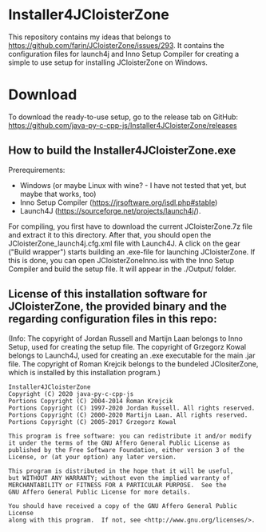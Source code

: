 # Installer4JCloisterZone

This repository contains my ideas that belongs to https://github.com/farin/JCloisterZone/issues/293.
It contains the configuration files for launch4j and Inno Setup Compiler for creating a simple to use setup for installing JCloisterZone on Windows.

# Download

To download the ready-to-use setup, go to the release tab on GitHub: https://github.com/java-py-c-cpp-js/Installer4JCloisterZone/releases

## How to build the Installer4JCloisterZone.exe

Prerequirements: 

 - Windows (or maybe Linux with wine? - I have not tested that yet, but maybe that works, too)
 - Inno Setup Compiler (https://jrsoftware.org/isdl.php#stable)
 - Launch4J (https://sourceforge.net/projects/launch4j/).

For compiling, you first have to download the current JCloisterZone.7z file and extract it to this directory.
After that, you should open the JCloisterZone_launch4j.cfg.xml file with Launch4J. A click on the gear ("Build wrapper") starts building an .exe-file for launching JCloisterZone.
If this is done, you can open JCloisterZoneInno.iss with the Inno Setup Compiler and build the setup file. 
It will appear in the ./Output/ folder.

## License of this installation software for JCloisterZone, the provided binary and the regarding configuration files in this repo:

(Info: The copyright of Jordan Russell and Martijn Laan belongs to Inno Setup, used for creating the setup file. The copyright of Grzegorz Kowal belongs to Launch4J, used for creating an .exe executable for the main .jar file. The copyright of Roman Krejcik belongs to the bundeled JClositerZone, which is installed by this installation program.)

    Installer4JCloisterZone
    Copyright (C) 2020 java-py-c-cpp-js
    Portions Copyright (C) 2004-2014 Roman Krejcik
    Portions Copyright (C) 1997-2020 Jordan Russell. All rights reserved.
    Portions Copyright (C) 2000-2020 Martijn Laan. All rights reserved.
    Portions Copyright (C) 2005-2017 Grzegorz Kowal 
    
    This program is free software: you can redistribute it and/or modify
    it under the terms of the GNU Affero General Public License as
    published by the Free Software Foundation, either version 3 of the
    License, or (at your option) any later version.
    
    This program is distributed in the hope that it will be useful,
    but WITHOUT ANY WARRANTY; without even the implied warranty of
    MERCHANTABILITY or FITNESS FOR A PARTICULAR PURPOSE.  See the
    GNU Affero General Public License for more details.
    
    You should have received a copy of the GNU Affero General Public License
    along with this program.  If not, see <http://www.gnu.org/licenses/>.
